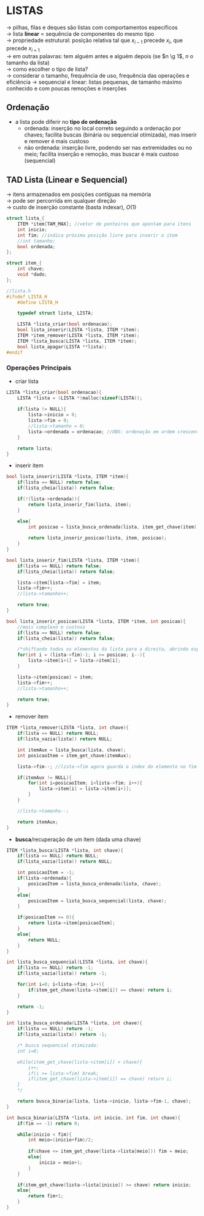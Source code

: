 # LISTAS
-> pilhas, filas e deques são listas com comportamentos específicos <br />
-> lista **linear** = sequência de componentes do mesmo tipo <br />
-> propriedade estrutural: posição relativa tal que $x_{i-1}$ precede $x_i$, que precede $x_{i+1}$ <br />
-> em outras palavras: tem alguém antes e alguém depois (se $n \g 1$, $n$ o tamanho da lista) <br />
-> como escolher o tipo de lista? <br />
-> considerar o tamanho, frequência de uso, frequência das operações e eficiência
    -> sequencial e linear: listas pequenas, de tamanho máximo conhecido e com poucas remoções e inserções

## Ordenação
- a lista pode diferir no **tipo de ordenação**
    - ordenada: inserção no local correto seguindo a ordenação por chaves; facilita buscas (binária ou sequencial otimizada), mas inserir e remover é mais custoso
    - não ordenada: inserção livre, podendo ser nas extremidades ou no meio; facilita inserção e remoção, mas buscar é mais custoso (sequencial)

## TAD Lista (Linear e Sequencial)
-> itens armazenados em posições contíguas na memória <br />
-> pode ser percorrida em qualquer direção <br />
-> custo de inserção constante (basta indexar), $O(1)$ <br />

```c
struct lista_{
    ITEM *item[TAM_MAX]; //vetor de ponteiros que apontam para itens
    int inicio;
    int fim; //indica próxima posição livre para inserir o item
    //int tamanho;
    bool ordenada;
};

struct item_{
    int chave;
    void *dado;
};
```

```c
//lista.h
#ifndef LISTA_H
    #define LISTA_H

    typedef struct lista_ LISTA;

    LISTA *lista_criar(bool ordenacao);
    bool lista_inserir(LISTA *lista, ITEM *item);
    ITEM *item_remover(LISTA *lista, ITEM *item);
    ITEM *lista_busca(LISTA *lista, ITEM *item);
    bool lista_apagar(LISTA **lista);
#endif
```

### Operações Principais
- criar lista
```c
LISTA *lista_criar(bool ordenacao){
    LISTA *lista = (LISTA *)malloc(sizeof(LISTA));
    
    if(lista != NULL){
        lista->inicio = 0;
        lista->fim = 0;
        //lista->tamanho = 0;
        lista->ordenada = ordenacao; //OBS: ordenação em ordem crescente!
    }

    return lista;
}
```

- inserir item
```c
bool lista_inserir(LISTA *lista, ITEM *item){
    if(lista == NULL) return false;
    if(lista_cheia(lista)) return false;

    if(!(lista->ordenada)){
        return lista_inserir_fim(lista, item);
    }

    else{
        int posicao = lista_busca_ordenada(lista, item_get_chave(item));
        
        return lista_inserir_posicao(lista, item, posicao);
    }
}
```

```c
bool lista_inserir_fim(LISTA *lista, ITEM *item){
    if(lista == NULL) return false;
    if(lista_cheia(lista)) return false;

    lista->item[lista->fim] = item;
    lista->fim++;
    //lista->tamanho++;

    return true;
}
```

```c
bool lista_inserir_posicao(LISTA *lista, ITEM *item, int posicao){
    //mais complexo e custoso
    if(lista == NULL) return false;
    if(lista_cheia(lista)) return false;

    /*shiftando todos os elementos da lista para a direita, abrindo espaço pro novo item*/
    for(int i = (lista->fim)-1; i >= posicao; i--){
        lista->item[i+1] = lista->item[i];
    }

    lista->item[posicao] = item;
    lista->fim++;
    //lista->tamanho++;

    return true;
}
```

- remover item 
```c
ITEM *lista_remover(LISTA *lista, int chave){
    if(lista == NULL) return NULL;
    if(lista_vazia(lista)) return NULL;

    int itemAux = lista_busca(lista, chave);
    int posicaoItem = item_get_chave(itemAux);

    lista->fim--; //lista->fim agora guarda o index do elemento no fim da lista

    if(itemAux != NULL){
        for(int i=posicaoItem; i<lista->fim; i++){
            lista->item[i] = lista->item[i+1];
        }
    }

    //lista->tamanho--;

    return itemAux;
}
```

- **busca**/recuperação de um item (dada uma chave)
```c
ITEM *lista_busca(LISTA *lista, int chave){
    if(lista == NULL) return NULL;
    if(lista_vazia(lista)) return NULL;

    int posicaoItem = -1;
    if(lista->ordenada){
        posicaoItem = lista_busca_ordenada(lista, chave);
    }
    else{
        posicaoItem = lista_busca_sequencial(lista, chave);
    }

    if(posicaoItem >= 0){
        return lista->item[posicaoItem];
    }
    else{
        return NULL;
    }
}
```

```c
int lista_busca_sequencial(LISTA *lista, int chave){
    if(lista == NULL) return -1;
    if(lista_vazia(lista)) return -1;

    for(int i=0; i<lista->fim; i++){
        if(item_get_chave(lista->item[i]) == chave) return i;
    }

    return -1;
}
```

```c
int lista_busca_ordenada(LISTA *lista, int chave){
    if(lista == NULL) return -1;
    if(lista_vazia(lista)) return -1; 

    /* busca sequencial otimizada:
    int i=0;

    while(item_get_chave(lista->item[i]) < chave){
        i++;
        if(i >= lista->fim) break;
        if(item_get_chave(lista->item[i]) == chave) return i;
    }
    */

    return busca_binaria(lista, lista->inicio, lista->fim-1, chave);
}
```

```c
int busca_binaria(LISTA *lista, int inicio, int fim, int chave){
    if(fim == -1) return 0;

    while(inicio < fim){
        int meio=(inicio+fim)/2;
        
        if(chave <= item_get_chave(lista->lista[meio])) fim = meio;
        else{
            inicio = meio+1;
        }
    }

    if(item_get_chave(lista->lista[inicio]) >= chave) return inicio;
    else{
        return fim+1;
    }
}
```